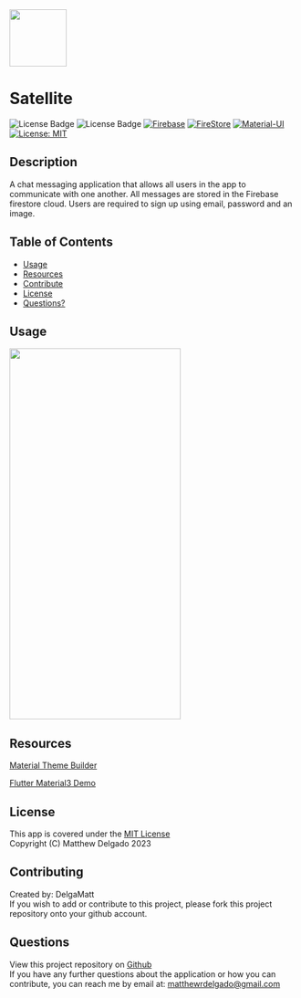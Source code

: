 
<img src="https://github.com/DelgaMatt/Shopping-List/assets/115049801/985a6d51-b4d2-4132-b2d9-150312fbfdf5" width="100" height="100">

# Satellite
  ![License Badge](https://img.shields.io/badge/Flutter-02569B?style=flat&logo=flutter&logoColor=white)
  ![License Badge](https://img.shields.io/badge/Dart-0175C2?style=flat&logo=dart&logoColor=white)
  [![Firebase](https://img.shields.io/badge/Firebase-FFCA28?style=flat&logo=firebase&logoColor=black)](https://firebase.google.com/)
  [![FireStore](https://img.shields.io/badge/FireStore-D8A9F9?style=flat&logo=firestore&logoColor=black)](https://firebase.google.com/)
  [![Material-UI](https://img.shields.io/badge/Material--UI-0081CB?style=flat&logo=material-ui&logoColor=white)](https://material-ui.com/)
  <br>
  [![License: MIT](https://img.shields.io/badge/License-MIT-yellow.svg)](https://opensource.org/licenses/MIT)

  ## Description
 A chat messaging application that allows all users in the app to communicate with one another. All messages are stored in the Firebase firestore cloud. Users are required to sign up using email, password and an image.

  ## Table of Contents
  - [Usage](#usage)
  - [Resources](#resources)
  - [Contribute](#contributing)
  - [License](#license)
  - [Questions?](#questions)

  ## Usage

  <img src="https://github.com/DelgaMatt/Satellite-Chat-App/assets/115049801/3dc33525-8247-4635-90a4-e958ec66b42a" width="300" height="650">


  ## Resources
  [Material Theme Builder](https://m3.material.io/theme-builder#/custom)
  <br>

  [Flutter Material3 Demo](https://flutter.github.io/samples/web/material_3_demo/)


  ## License
  This app is covered under the [MIT License](https://opensource.org/licenses/MIT)<br>
  Copyright (C) Matthew Delgado 2023
  ## Contributing
  Created by: DelgaMatt
  <br>
    If you wish to add or contribute to this project, please fork this project repository onto your github account.

  ## Questions
  View this project repository on [Github](https://github.com/DelgaMatt)<br>
  If you have any further questions about the application or how you can contribute, you can reach me by email at: matthewrdelgado@gmail.com